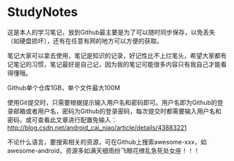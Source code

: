 # StudyNotes
这是本人的学习笔记，放到Github最主要是为了可以随时同步保存，以免丢失（如硬盘损坏），还有在任意有网的地方可以方便的获取。

笔记大家可以拿去使用，笔记是知识的记录，好记性比不上烂笔头，希望大家都有记笔记的习惯，笔记最好是自己记，因为我的笔记可能很多内容只有我自己才能看得懂哦。

Github单个仓库1GB，单个文件最大100M

使用Git提交时，只需要根据提示输入用户名和密码即可。用户名即为Github的登录邮箱或者用户名，密码为Github的登录密码，每次提交时都需要输入用户名和密码，或可查看此文章进行配置免输入：http://blog.csdn.net/android_cai_niao/article/details/43883221

不论什么语言，要搜索相关的资源，可在Github上搜索awesome-xxx，如awesome-android，资源多如满天细雨纷飞眼花缭乱急死处女座！！！
